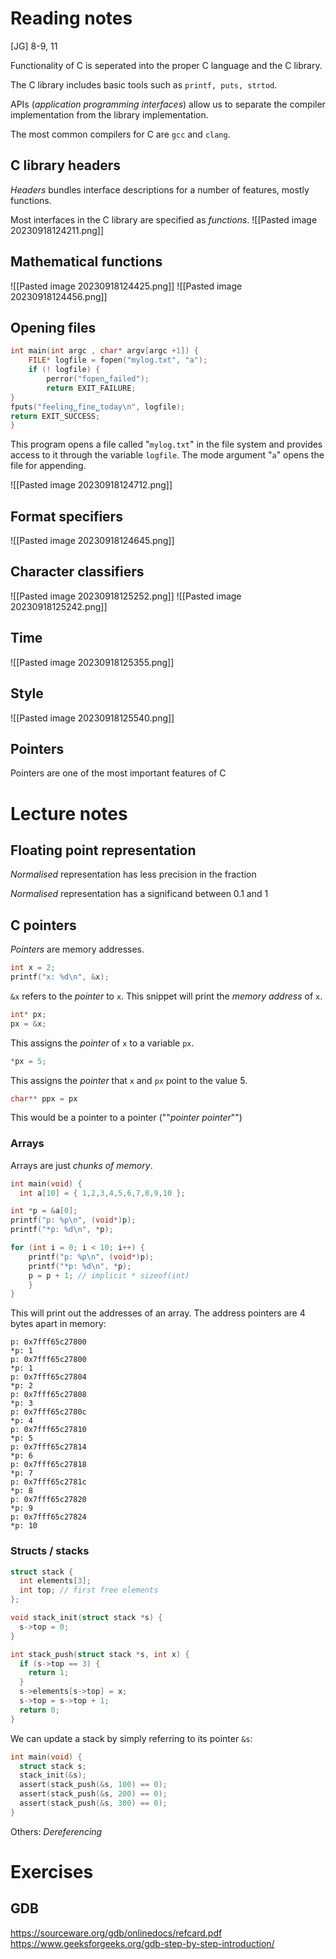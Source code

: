 # Reading notes
[JG] 8-9, 11

Functionality of C is seperated into the proper C language and the C library.

The C library includes basic tools such as $\texttt{printf, puts, strtod}$. 

APIs (*application programming interfaces*) allow us to separate the compiler implementation from the library implementation.

The most common compilers for C are $\texttt{gcc}$ and $\texttt{clang}$. 

## C library headers
*Headers* bundles interface descriptions for a number of features, mostly functions.

Most interfaces in the C library are specified as *functions*.
![[Pasted image 20230918124211.png]]

## Mathematical functions
![[Pasted image 20230918124425.png]]
![[Pasted image 20230918124456.png]]
## Opening files
```C
int main(int argc , char* argv[argc +1]) {
	FILE* logfile = fopen("mylog.txt", "a");
	if (! logfile) {
		perror("fopen␣failed");
		return EXIT_FAILURE;
}
fputs("feeling␣fine␣today\n", logfile);
return EXIT_SUCCESS;
}
```
This program opens a file called "$\texttt{mylog.txt}$" in the file system and provides access to it through the variable $\texttt{logfile}$. The mode argument "$\texttt{a}$" opens the file for appending. 

![[Pasted image 20230918124712.png]]

## Format specifiers
![[Pasted image 20230918124645.png]]

## Character classifiers
![[Pasted image 20230918125252.png]]
![[Pasted image 20230918125242.png]]

## Time
![[Pasted image 20230918125355.png]]


## Style
![[Pasted image 20230918125540.png]]

## Pointers
Pointers are one of the most important features of C


# Lecture notes
## Floating point representation
*Normalised* representation has less precision in the fraction

*Normalised* representation has a significand between 0.1 and 1
##  C pointers
*Pointers* are memory addresses.

```C
int x = 2;
printf("x: %d\n", &x);
```
$\texttt{\&x}$ refers to the *pointer* to $\texttt{x}$. This snippet will print the *memory address* of $\texttt{x}$.

```C
int* px;
px = &x;
```

This assigns the *pointer* of $\texttt{x}$ to a variable $\texttt{px}$.

```C
*px = 5;
```

This assigns the *pointer* that $\texttt{x}$ and $\texttt{px}$ point to the value 5.

```C
char** ppx = px
```
This would be a pointer to a pointer (""*pointer pointer*"")
### Arrays
Arrays are just *chunks of memory*.

```C
int main(void) {
  int a[10] = { 1,2,3,4,5,6,7,8,9,10 };

int *p = &a[0];
printf("p: %p\n", (void*)p);
printf("*p: %d\n", *p);

for (int i = 0; i < 10; i++) {
	printf("p: %p\n", (void*)p);
	printf("*p: %d\n", *p);
	p = p + 1; // implicit * sizeof(int)
	}
}
```

This will print out the addresses of an array. The address pointers are 4 bytes apart in memory:
```
p: 0x7fff65c27800
*p: 1
p: 0x7fff65c27800
*p: 1
p: 0x7fff65c27804
*p: 2
p: 0x7fff65c27808
*p: 3
p: 0x7fff65c2780c
*p: 4
p: 0x7fff65c27810
*p: 5
p: 0x7fff65c27814
*p: 6
p: 0x7fff65c27818
*p: 7
p: 0x7fff65c2781c
*p: 8
p: 0x7fff65c27820
*p: 9
p: 0x7fff65c27824
*p: 10
```

### Structs / stacks
```C
struct stack {
  int elements[3];
  int top; // first free elements
};

void stack_init(struct stack *s) {
  s->top = 0;
}

int stack_push(struct stack *s, int x) {
  if (s->top == 3) {
    return 1;
  }
  s->elements[s->top] = x;
  s->top = s->top + 1;
  return 0;
}
```

We can update a stack by simply referring to its pointer $\texttt{\&s}$:
```C
int main(void) {
  struct stack s;
  stack_init(&s);
  assert(stack_push(&s, 100) == 0);
  assert(stack_push(&s, 200) == 0);
  assert(stack_push(&s, 300) == 0);
}
```

Others:
*Dereferencing*
# Exercises

## GDB
https://sourceware.org/gdb/onlinedocs/refcard.pdf
https://www.geeksforgeeks.org/gdb-step-by-step-introduction/
